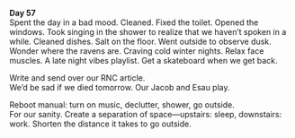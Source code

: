 **Day 57**  
Spent the day in a bad mood. Cleaned. Fixed the toilet. Opened the windows. Took singing in the shower to realize that we haven’t spoken in a while. Cleaned dishes. Salt on the floor. Went outside to observe dusk. Wonder where the ravens are. Craving cold winter nights. Relax face muscles. A late night vibes playlist. Get a skateboard when we get back. 

Write and send over our RNC article.  
We’d be sad if we died tomorrow. Our Jacob and Esau play.

Reboot manual: turn on music, declutter, shower, go outside.  
For our sanity. Create a separation of space—upstairs: sleep, downstairs: work. Shorten the distance it takes to go outside.